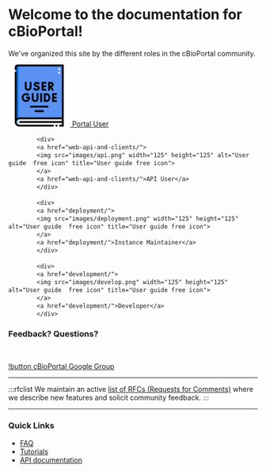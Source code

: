 # Welcome to the documentation for cBioPortal!

We've organized this site by the different roles in the cBioPortal community.

<div class="homeList">
            <div>
                <a href="user-guide/">
                <img src="images/user-guide.png" width="125" height="125" alt="User guide  free icon" title="User guide free icon">
                </a>
                <a href="user-guide/">Portal User</a>
            </div>
        
            <div>
            <a href="web-api-and-clients/">
            <img src="images/api.png" width="125" height="125" alt="User guide  free icon" title="User guide free icon">
            </a> 
            <a href="web-api-and-clients/">API User</a>
            </div>
       
            <div>
            <a href="deployment/">
            <img src="images/deployment.png" width="125" height="125" alt="User guide  free icon" title="User guide free icon">
            </a>
            <a href="deployment/">Instance Maintainer</a>
            </div>
        
            <div>
            <a href="development/">
            <img src="images/develop.png" width="125" height="125" alt="User guide  free icon" title="User guide free icon">
            </a>
            <a href="development/">Developer</a>
            </div>

</div>


<div id="feedback">
<h3><strong>Feedback? Questions?</strong></h3>
<br />

[!button cBioPortal Google Group](https://groups.google.com/g/cbioportal)

<hr />

:::rfclist
We maintain an active [list of RFCs (Requests for Comments)](RFC-List.md) where we describe new features and solicit community feedback.
:::

</div>

<hr />

<h3>Quick Links</h3>

- [FAQ](user-guide/faq.md)
- [Tutorials](https://www.cbioportal.org/tutorials)
- [API documentation](API-and-API-Clients.md)


<script>
setTimeout(function(){
    document.querySelectorAll("#docs-sidebar-right .simplebar-content")[0].appendChild(document.getElementById("feedback"));
},500);
</script>



